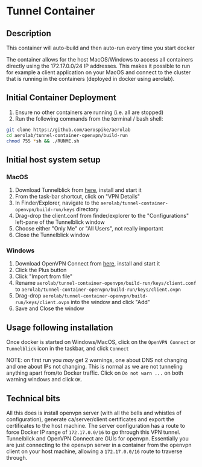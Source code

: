 # Tunnel Container

## Description

This container will auto-build and then auto-run every time you start docker

The container allows for the host MacOS/Windows to access all containers directly using the 172.17.0.0/24 IP addresses. This makes it possible to run for example a client application on your MacOS and connect to the cluster that is running in the containers (deployed in docker using aerolab).

## Initial Container Deployment

1. Ensure no other containers are running (i.e. all are stopped)
2. Run the following commands from the terminal / bash shell:

```bash
git clone https://github.com/aerospike/aerolab
cd aerolab/tunnel-container-openvpn/build-run
chmod 755 *sh && ./RUNME.sh
```

## Initial host system setup

### MacOS

1. Download Tunnelblick from [here](https://tunnelblick.net/), install and start it
2. From the task-bar shortcut, click on "VPN Details"
3. In Finder/Explorer, navigate to the `aerolab/tunnel-container-openvpn/build-run/keys` directory
4. Drag-drop the client.conf from finder/explorer to the "Configurations" left-pane of the Tunnelblick window
5. Choose either "Only Me" or "All Users", not really important
6. Close the Tunnelblick window

### Windows
1. Download OpenVPN Connect from [here](https://openvpn.net/client-connect-vpn-for-windows/), install and start it
2. Click the Plus button
3. Click "Import from file"
4. Rename `aerolab/tunnel-container-openvpn/build-run/keys/client.conf` to `aerolab/tunnel-container-openvpn/build-run/keys/client.ovpn`
5. Drag-drop `aerolab/tunnel-container-openvpn/build-run/keys/client.ovpn` into the window and click "Add"
6. Save and Close the window

## Usage following installation

Once docker is started on Windows/MacOS, click on the `OpenVPN Connect` or `Tunnelblick` icon in the taskbar, and click `Connect`

NOTE: on first run you *may* get 2 warnings, one about DNS not changing and one about IPs not changing. This is normal as we are not tunneling anything apart from/to Docker traffic. Click on `Do not warn ...` on both warning windows and click `OK`.

## Technical bits

All this does is install openvpn server (with all the bells and whistles of configuration), generate ca/server/client certificates and export the certificates to the host machine. The server configuration has a route to force Docker IP range of `172.17.0.0/16` to go through this VPN tunnel. Tunnelblick and OpenVPN Connect are GUIs for openvpn. Essentially you are just connecting to the openvpn server in a container from the openvpn client on your host machine, allowing a `172.17.0.0/16` route to traverse through.
